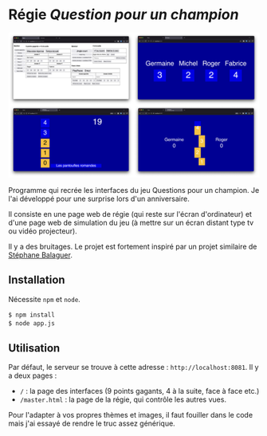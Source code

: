 # Régie *Question pour un champion*

![Preview](preview.png)

Programme qui recrée les interfaces du jeu Questions pour un champion. Je l'ai développé pour une surprise lors d'un anniversaire.

Il consiste en une page web de régie (qui reste sur l'écran d'ordinateur) et d'une page web de simulation du jeu (à mettre sur un écran distant type tv ou vidéo projecteur).

Il y a des bruitages. Le projet est fortement inspiré par un projet similaire de [Stéphane Balaguer](https://github.com/StephaneBalaguer/).

## Installation

Nécessite `npm` et `node`.

```bash
$ npm install
$ node app.js
```

## Utilisation

Par défaut, le serveur se trouve à cette adresse : `http://localhost:8081`. Il y a deux pages :

* `/` : la page des interfaces (9 points gagants, 4 à la suite, face à face etc.)
* `/master.html` : la page de la régie, qui contrôle les autres vues.

Pour l'adapter à vos propres thèmes et images, il faut fouiller dans le code mais j'ai essayé de rendre le truc assez générique.
